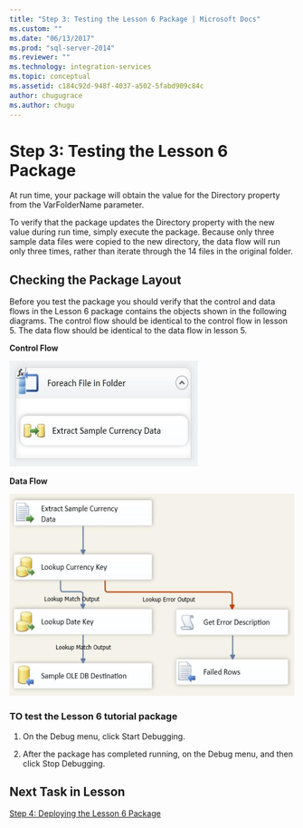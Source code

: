 ```yaml
---
title: "Step 3: Testing the Lesson 6 Package | Microsoft Docs"
ms.custom: ""
ms.date: "06/13/2017"
ms.prod: "sql-server-2014"
ms.reviewer: ""
ms.technology: integration-services
ms.topic: conceptual
ms.assetid: c184c92d-948f-4037-a502-5fabd909c84c
author: chugugrace
ms.author: chugu
---
```

# Step 3: Testing the Lesson 6 Package
  At run time, your package will obtain the value for the Directory property from the VarFolderName parameter.  
  
 To verify that the package updates the Directory property with the new value during run time, simply execute the package. Because only three sample data files were copied to the new directory, the data flow will run only three times, rather than iterate through the 14 files in the original folder.  
  
## Checking the Package Layout  
 Before you test the package you should verify that the control and data flows in the Lesson 6 package contains the objects shown in the following diagrams. The control flow should be identical to the control flow in lesson 5. The data flow should be identical to the data flow in lesson 5.  
  
 **Control Flow**  
  
 ![Control Flow](../../2014/tutorials/media/task3lesson6control.jpg "Control Flow")  
  
 **Data Flow**  
  
 ![Data Flow](../../2014/tutorials/media/task3lesson6data.jpg "Data Flow")  
  
### TO test the Lesson 6 tutorial package  
  
1.  On the Debug menu, click Start Debugging.  
  
2.  After the package has completed running, on the Debug menu, and then click Stop Debugging.  
  
## Next Task in Lesson  
 [Step 4: Deploying the Lesson 6 Package](../integration-services/lesson-6-4-deploying-the-lesson-6-package.md)  
  
  
